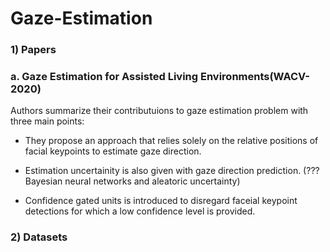 # Gaze-Estimation
### 1) Papers

### a. Gaze Estimation for Assisted Living Environments(WACV-2020)

Authors summarize their contributuions to gaze estimation problem with three main points:

-  They propose an approach that relies solely on the relative positions of  facial keypoints
     to estimate gaze direction. 

-   Estimation uncertainity is also given with gaze direction prediction.
     (???Bayesian neural networks and aleatoric uncertainty)

-  Confidence gated units is introduced to disregard faceial keypoint detections for which 
     a low confidence level is provided.
       

### 2) Datasets

